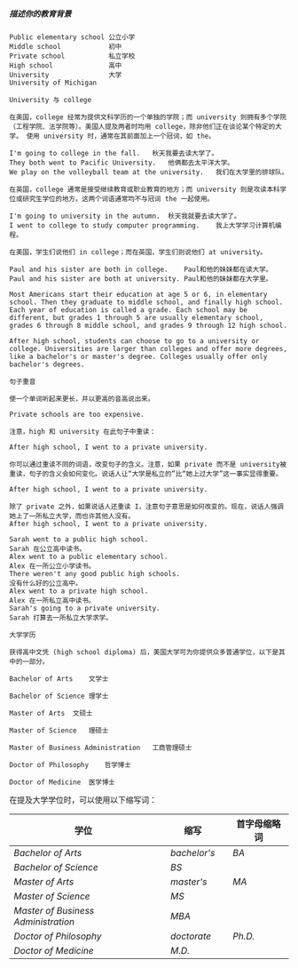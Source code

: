 ##### 描述你的教育背景

```
Public elementary school 公立小学
Middle school            初中
Private school           私立学校
High school              高中
University               大学
University of Michigan   
```

```
University 与 college
 
在美国，college 经常为提供文科学历的一个单独的学院；而 university 则拥有多个学院（工程学院、法学院等）。美国人提及两者时均用 college，除非他们正在谈论某个特定的大学。 使用 university 时，通常在其前面加上一个冠词，如 the。

I'm going to college in the fall.	秋天我要去读大学了。
They both went to Pacific University.	他俩都去太平洋大学。
We play on the volleyball team at the university.	我们在大学里的排球队。

在英国，college 通常是接受继续教育或职业教育的地方；而 university 则是攻读本科学位或研究生学位的地方。这两个词语通常均不与冠词 the 一起使用。

I'm going to university in the autumn.	秋天我就要去读大学了。
I went to college to study computer programming.	我上大学学习计算机编程。

在美国，学生们说他们 in college；而在英国，学生们则说他们 at university。

Paul and his sister are both in college.	Paul和他的妹妹都在读大学。
Paul and his sister are both at university.	Paul和他的妹妹都在大学里。 
```

```
Most Americans start their education at age 5 or 6, in elementary school. Then they graduate to middle school, and finally high school. Each year of education is called a grade. Each school may be different, but grades 1 through 5 are usually elementary school, grades 6 through 8 middle school, and grades 9 through 12 high school.

After high school, students can choose to go to a university or college. Universities are larger than colleges and offer more degrees, like a bachelor's or master's degree. Colleges usually offer only bachelor's degrees.
```

```
句子重音
 
使一个单词听起来更长，并以更高的音高说出来。

Private schools are too expensive.

注意，high 和 university 在此句子中重读：

After high school, I went to a private university.

你可以通过重读不同的词语，改变句子的含义。注意，如果 private 而不是 university被重读，句子的含义会如何变化。说话人让“大学是私立的”比“她上过大学”这一事实显得重要。

After high school, I went to a private university.                                          

除了 private 之外，如果说话人还重读 I，注意句子意思是如何改变的。现在，说话人强调她上了一所私立大学，而也许其他人没有。
After high school, I went to a private university.
```

```
Sarah went to a public high school.
Sarah 在公立高中读书。
Alex went to a public elementary school.
Alex 在一所公立小学读书。
There weren't any good public high schools.
没有什么好的公立高中。
Alex went to a private high school.
Alex 在一所私立高中读书。
Sarah's going to a private university.
Sarah 打算去一所私立大学求学。
```

```
大学学历
 
获得高中文凭 (high school diploma) 后，美国大学可为你提供众多普通学位，以下是其中的一部分。
 
Bachelor of Arts	文学士

Bachelor of Science	理学士

Master of Arts	文硕士

Master of Science	理硕士

Master of Business Administration	工商管理硕士

Doctor of Philosophy	哲学博士

Doctor of Medicine	医学博士
```

在提及大学学位时，可以使用以下缩写词：
 

| **学位**                            |      | **缩写**     |      | **首字母缩略词** |
| ----------------------------------- | ---- | ------------ | ---- | ---------------- |
| *Bachelor of Arts*                  |      | *bachelor's* |      | *BA*             |
| *Bachelor of Science*               |      | *BS*         |      |                  |
| *Master of Arts*                    |      | *master's*   |      | *MA*             |
| *Master of Science*                 |      | *MS*         |      |                  |
| *Master of Business Administration* |      | *MBA*        |      |                  |
| *Doctor of Philosophy*              |      | *doctorate*  |      | *Ph.D.*          |
| *Doctor of Medicine*                |      | *M.D.*       |      |                  |

 